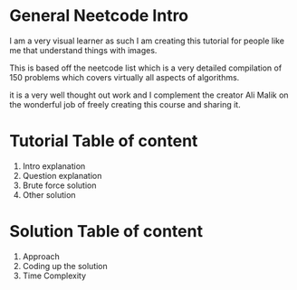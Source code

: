 # General Neetcode Intro

I am a very visual learner as such I am creating this tutorial for people like me that understand things with images.

This is based off the neetcode list which is a very detailed compilation of 150 problems which covers virtually all aspects of algorithms.

it is a very well thought out work and I complement the creator Ali Malik on the wonderful job of freely creating this course and sharing it.

# Tutorial Table of content
 1. Intro explanation
 2. Question explanation
 3. Brute force solution
 4. Other  solution

# Solution Table of content
 1. Approach
 3. Coding up the solution
 3. Time Complexity 
 